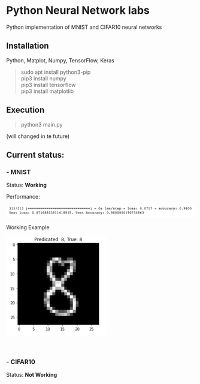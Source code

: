 # Python Neural Network labs
Python implementation of MNIST and CIFAR10 neural networks

## Installation

Python, Matplot, Numpy, TensorFlow, Keras<br>
>sudo apt install python3-pip<br>
pip3 install numpy<br>
pip3 install tensorflow<br>
pip3 install matplotlib<br>

## Execution

> python3 main.py 

(will changed in te future)

## Current status:
### - MNIST
Status: **Working**

Performance:

![Diagram](lib/MVP/MNIST/test_performance.png)

Working Example

![Diagram](lib/MVP/MNIST/prediction.png)
<br>
<br>
<br>

### - CIFAR10
Status: **Not Working**
